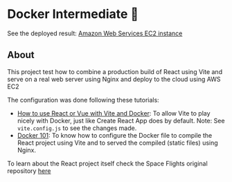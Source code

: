 # Docker Intermediate 🥈

See the deployed result: [Amazon Web Services EC2 instance](http://16.171.59.197:8000)

## About

This project test how to combine a production build of React using Vite and serve on a real web server using Nginx and deploy to the cloud using AWS EC2

The configuration was done following these tutorials:

- [How to use React or Vue with Vite and Docker](https://dev.to/ysmnikhil/how-to-build-with-react-or-vue-with-vite-and-docker-1a3l): To allow Vite to play nicely with Docker, just like Create React App does by default. Note: See `vite.config.js` to see the changes made.
- [Docker 101](https://youtu.be/gM2cWo1DWIk?si=-xMsIGmHX34jkQo9&t=777): To know how to configure the Docker file to compile the React project using Vite and to served the compiled (static files) using Nginx.

To learn about the React project itself check the Space Flights original repository [here](https://github.com/elalienx/space-launch-flights)
